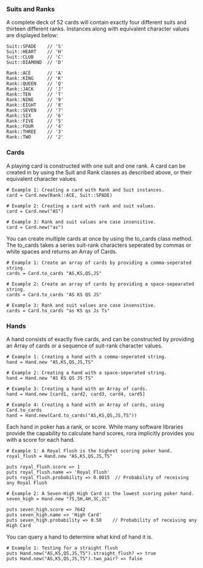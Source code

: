 
### Suits and Ranks
A complete deck of 52 cards will contain exactly four different suits and thirteen different ranks. Instances along with equivalent character values are displayed below:

    Suit::SPADE    // 'S'
    Suit::HEART    // 'H'
    Suit::CLUB     // 'C'
    Suit::DIAMOND  // 'D'
    
    Rank::ACE      // 'A'
    Rank::KING     // 'K'
    Rank::QUEEN    // 'Q'
    Rank::JACK     // 'J'
    Rank::TEN      // 'T'
    Rank::NINE     // '9'
    Rank::EIGHT    // '8'
    Rank::SEVEN    // '7'
    Rank::SIX      // '6'
    Rank::FIVE     // '5'
    Rank::FOUR     // '4'
    Rank::THREE    // '3'
    Rank::TWO      // '2'

### Cards
A playing card is constructed with one suit and one rank. A card can be created in by using the Suit and Rank classes as described above, or their equivalent character values.

    # Example 1: Creating a card with Rank and Suit instances.
    card = Card.new(Rank::ACE, Suit::SPADE)
    
    # Example 2: Creating a card with rank and suit values.
    card = Card.new("AS")
    
    # Example 3: Rank and suit values are case insensitive.
    card = Card.new("as")

You can create multiple cards at once by using the to_cards class method. The to_cards takes a series suit-rank characters seperated by commas or white spaces and returns an Array of Cards.

    # Example 1: Create an array of cards by providing a comma-seperated string.
    cards = Card.to_cards "AS,KS,QS,JS"
    
    # Example 2: Create an array of cards by providing a space-sepearated string.
    cards = Card.to_cards "AS KS QS JS"
    
    # Example 3: Rank and suit values are case insensitive.
    cards = Card.to_cards "as KS qs Js Ts"
    
### Hands
A hand consists of exactly five cards, and can be constructed by providing an Array of cards or a sequence of suit-rank character values.

    # Example 1: Creating a hand with a comma-seperated string.
    hand = Hand.new "AS,KS,QS,JS,TS"
    
    # Example 2: Creating a hand with a space-seperated string.
    hand = Hand.new "AS KS QS JS TS"
    
    # Example 3: Creating a hand with an Array of cards.
    hand = Hand.new [card1, card2, card3, card4, card5]
    
    # Example 4: Creating a hand with an Array of cards, using Card.to_cards
    hand = Hand.new(Card.to_cards("AS,KS,QS,JS,TS"))
    
Each hand in poker has a rank, or score. While many software libraries provide the capability to calculate hand scores, rora implicitly provides you with a score for each hand. 

    # Example 1: A Royal Flush is the highest scoring poker hand.
    royal_flush = Hand.new "AS,KS,QS,JS,TS"
    
    puts royal_flush.score => 1
    puts royal_flush.name => 'Royal Flush'
    puts royal_flush.probability => 0.0015  // Probability of receiving any Royal Flush
    
    # Example 2: A Seven-High High Card is the lowest scoring poker hand.
    seven_high = Hand.new "7S,5H,4H,3C,2C"
    
    puts seven_high.score => 7642
    puts seven_high.name => 'High Card'
    puts seven_high.probability => 0.50    // Probability of receiving any High Card
    
You can query a hand to determine what kind of hand it is.

    # Example 1: Testing for a straight flush
    puts Hand.new("AS,KS,QS,JS,TS").straight_flush? => true
    puts Hand.new("AS,KS,QS,JS,TS").two_pair? => false
    